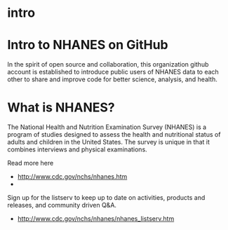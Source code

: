 intro
=====

# Intro to NHANES on GitHub

In the spirit of open source and collaboration, this organization github account is established to introduce public users of NHANES data to each other to share and improve code for better science, analysis, and health. 

# What is NHANES? 
The National Health and Nutrition Examination Survey (NHANES) is a program of studies designed to assess the health and nutritional status of adults and children in the United States. The survey is unique in that it combines interviews and physical examinations.

Read more here 
* http://www.cdc.gov/nchs/nhanes.htm
* 
Sign up for the listserv to keep up to date on activities, products and releases, and community driven Q&A. 
* http://www.cdc.gov/nchs/nhanes/nhanes_listserv.htm
